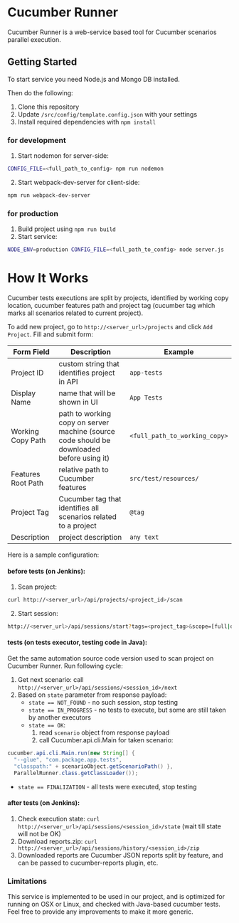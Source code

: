 # Cucumber Runner

Cucumber Runner is a web-service based tool for Cucumber scenarios parallel execution.

## Getting Started
To start service you need Node.js and Mongo DB installed.

Then do the following:
1. Clone this repository
2. Update `/src/config/template.config.json` with your settings
3. Install required dependencies with `npm install`
### for development
1. Start nodemon for server-side:
```sh
CONFIG_FILE=<full_path_to_config> npm run nodemon
```
2. Start webpack-dev-server for client-side:
```sh
npm run webpack-dev-server
```

### for production
1. Build project using `npm run build`
2. Start service:
```sh
NODE_ENV=production CONFIG_FILE=<full_path_to_config> node server.js
```

# How It Works

Cucumber tests executions are split by projects, identified by working copy location, cucumber features path and project tag (cucumber tag which marks all scenarios related to current project).

To add new project, go to `http://<server_url>/projects` and click `Add Project`.
Fill and submit form:

| Form Field | Description | Example |
|------------|-------------|---------|
| Project ID | custom string that identifies project in API | `app-tests` |
| Display Name | name that will be shown in UI | `App Tests` |
| Working Copy Path | path to working copy on server machine (source code should be downloaded before using it) | `<full_path_to_working_copy>` |
| Features Root Path | relative path to Cucumber features | `src/test/resources/` |
| Project Tag | Cucumber tag that identifies all scenarios related to a project | `@tag` |
| Description | project description | `any text` |

Here is a sample configuration:
#### before tests (on Jenkins):
1. Scan project:
```sh
curl http://<server_url>/api/projects/<project_id>/scan
```
2. Start session:
```sh
http://<server_url>/api/sessions/start?tags=<project_tag>&scope=[full|daily|failed|dev|custom]&project=<project_id>&link=<jenkins_build_url>
```

#### tests (on tests executor, testing code in Java):
Get the same automation source code version used to scan project on Cucumber Runner.
Run following cycle:
1. Get next scenario: call `http://<server_url>/api/sessions/<session_id>/next`
2. Based on `state` parameter from response payload:
   * `state == NOT_FOUND` - no such session, stop testing
   * `state == IN_PROGRESS` - no tests to execute, but some are still taken by another executors
   * `state == OK`:
      1. read `scenario` object from response payload
      2. call Cucumber.api.cli.Main for taken scenario:
```java
cucumber.api.cli.Main.run(new String[] {
  "--glue", "com.package.app.tests",
  "classpath:" + scenarioObject.getScenarioPath() },
  ParallelRunner.class.getClassLoader());
```
   * `state == FINALIZATION` - all tests were executed, stop testing

#### after tests (on Jenkins):
1. Check execution state: `curl http://<server_url>/api/sessions/<session_id>/state` (wait till state will not be OK)
2. Download reports.zip: `curl http://<server_url>/api/sessions/history/<session_id>/zip`
3. Downloaded reports are Cucumber JSON reports split by feature, and can be passed to cucumber-reports plugin, etc.

### Limitations
This service is implemented to be used in our project, and is optimized for running on OSX or Linux, and checked with Java-based cucumber tests. Feel free to provide any improvements to make it more generic.
